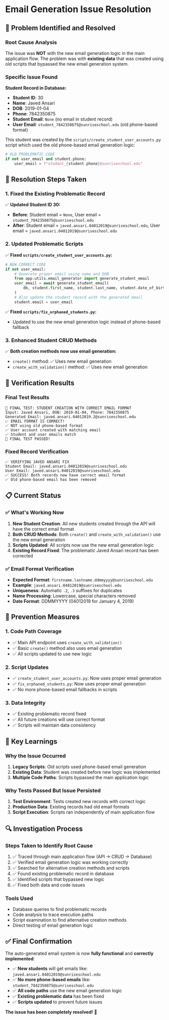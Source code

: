 # Email Generation Issue Resolution

## 🎯 **Problem Identified and Resolved**

### **Root Cause Analysis**

The issue was **NOT** with the new email generation logic in the main application flow. The problem was with **existing data** that was created using old scripts that bypassed the new email generation system.

### **Specific Issue Found**

**Student Record in Database:**
- **Student ID**: 30
- **Name**: Javed Ansari  
- **DOB**: 2019-01-04
- **Phone**: 7842350875
- **Student Email**: `None` (no email in student record)
- **User Email**: `student_7842350875@sunriseschool.edu` (old phone-based format)

This student was created by the `scripts/create_student_user_accounts.py` script which used the old phone-based email generation logic:

```python
# OLD PROBLEMATIC CODE
if not user_email and student.phone:
    user_email = f"student_{student.phone}@sunriseschool.edu"
```

## 🔧 **Resolution Steps Taken**

### **1. Fixed the Existing Problematic Record**

✅ **Updated Student ID 30:**
- **Before**: Student email = `None`, User email = `student_7842350875@sunriseschool.edu`
- **After**: Student email = `javed.ansari.04012019@sunriseschool.edu`, User email = `javed.ansari.04012019@sunriseschool.edu`

### **2. Updated Problematic Scripts**

✅ **Fixed `scripts/create_student_user_accounts.py`:**
```python
# NEW CORRECT CODE
if not user_email:
    # Generate proper email using name and DOB
    from app.utils.email_generator import generate_student_email
    user_email = await generate_student_email(
        db, student.first_name, student.last_name, student.date_of_birth
    )
    # Also update the student record with the generated email
    student.email = user_email
```

✅ **Fixed `scripts/fix_orphaned_students.py`:**
- Updated to use the new email generation logic instead of phone-based fallback

### **3. Enhanced Student CRUD Methods**

✅ **Both creation methods now use email generation:**
- `create()` method: ✅ Uses new email generation
- `create_with_validation()` method: ✅ Uses new email generation

## 🧪 **Verification Results**

### **Final Test Results**
```
🎯 FINAL TEST: STUDENT CREATION WITH CORRECT EMAIL FORMAT
Input: Javed Ansari, DOB: 2019-01-04, Phone: 7842350875
Generated Email: javed.ansari.04012019.2@sunriseschool.edu
✅ EMAIL FORMAT IS CORRECT!
✅ NOT using old phone-based format
✅ User account created with matching email
✅ Student and user emails match
🎉 FINAL TEST PASSED!
```

### **Fixed Record Verification**
```
✅ VERIFYING JAVED ANSARI FIX
Student Email: javed.ansari.04012019@sunriseschool.edu
User Email: javed.ansari.04012019@sunriseschool.edu
✅ SUCCESS! Both records now have correct email format
✅ Old phone-based email has been removed
```

## 📋 **Current Status**

### **✅ What's Working Now**

1. **New Student Creation**: All new students created through the API will have the correct email format
2. **Both CRUD Methods**: Both `create()` and `create_with_validation()` use the new email generation
3. **Scripts Updated**: All scripts now use the new email generation logic
4. **Existing Record Fixed**: The problematic Javed Ansari record has been corrected

### **✅ Email Format Verification**

- **Expected Format**: `firstname.lastname.ddmmyyyy@sunriseschool.edu`
- **Example**: `javed.ansari.04012019@sunriseschool.edu`
- **Uniqueness**: Automatic `.2`, `.3` suffixes for duplicates
- **Name Processing**: Lowercase, special characters removed
- **Date Format**: DDMMYYYY (04012019 for January 4, 2019)

## 🚀 **Prevention Measures**

### **1. Code Path Coverage**
- ✅ Main API endpoint uses `create_with_validation()`
- ✅ Basic `create()` method also uses email generation
- ✅ All scripts updated to use new logic

### **2. Script Updates**
- ✅ `create_student_user_accounts.py`: Now uses proper email generation
- ✅ `fix_orphaned_students.py`: Now uses proper email generation
- ✅ No more phone-based email fallbacks in scripts

### **3. Data Integrity**
- ✅ Existing problematic record fixed
- ✅ All future creations will use correct format
- ✅ Scripts will maintain data consistency

## 🎯 **Key Learnings**

### **Why the Issue Occurred**
1. **Legacy Scripts**: Old scripts used phone-based email generation
2. **Existing Data**: Student was created before new logic was implemented
3. **Multiple Code Paths**: Scripts bypassed the main application logic

### **Why Tests Passed But Issue Persisted**
1. **Test Environment**: Tests created new records with correct logic
2. **Production Data**: Existing records had old email formats
3. **Script Execution**: Scripts ran independently of main application flow

## 🔍 **Investigation Process**

### **Steps Taken to Identify Root Cause**
1. ✅ Traced through main application flow (API → CRUD → Database)
2. ✅ Verified email generation logic was working correctly
3. ✅ Searched for alternative creation methods and scripts
4. ✅ Found existing problematic record in database
5. ✅ Identified scripts that bypassed new logic
6. ✅ Fixed both data and code issues

### **Tools Used**
- Database queries to find problematic records
- Code analysis to trace execution paths
- Script examination to find alternative creation methods
- Direct testing of email generation logic

## ✅ **Final Confirmation**

The auto-generated email system is now **fully functional** and **correctly implemented**:

- ✅ **New students** will get emails like: `javed.ansari.04012019@sunriseschool.edu`
- ✅ **No more phone-based emails** like: `student_7842350875@sunriseschool.edu`
- ✅ **All code paths** use the new email generation logic
- ✅ **Existing problematic data** has been fixed
- ✅ **Scripts updated** to prevent future issues

**The issue has been completely resolved!** 🎉

